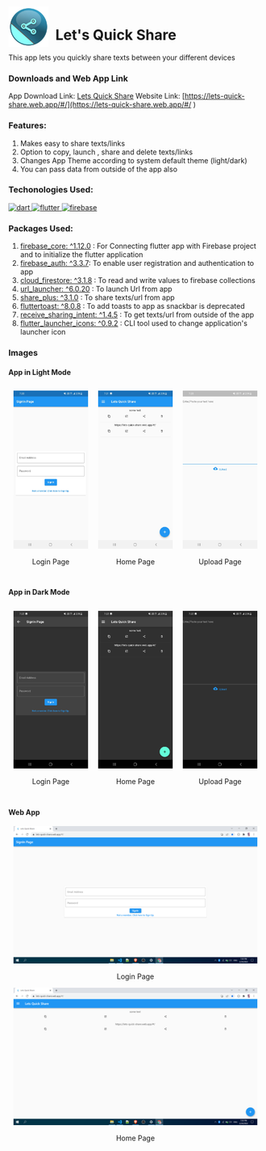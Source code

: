 <div style="display:flex"><img src="https://raw.githubusercontent.com/KiranBendkoli1/lets-quick-share/master/assets/shareicon.jpg" alt="icon"  height="80" /> 
<h1> &nbsp Let's Quick Share</h1>
</div>
This app lets you quickly share texts between your different devices
  
###  Downloads and Web App Link
  
App Download Link: [Lets Quick Share](https://drive.google.com/file/d/1w-SjyvBcJa5OJP40ioVn2zhJbnxFn6vc/view?usp=sharing )
Website Link: [https://lets-quick-share.web.app/#/](https://lets-quick-share.web.app/#/ )
  
###  Features:
  
1. Makes easy to share texts/links  
2. Option to copy, launch , share and delete texts/links
3. Changes App Theme according to system default theme (light/dark)
5. You can pass data from outside of the app also
  
###  Techonologies Used:
  
  
  
<p align="left"> <a href="https://dart.dev" target="_blank" rel="noreferrer"> <img src="https://www.vectorlogo.zone/logos/dartlang/dartlang-icon.svg" alt="dart" width="20" height="20"/> </a>
<a href="https://flutter.dev" target="_blank" rel="noreferrer"> <img src="https://www.vectorlogo.zone/logos/flutterio/flutterio-icon.svg" alt="flutter" width="20" height="20"/> </a>
 <a href="https://firebase.google.com/" target="_blank" rel="noreferrer"> <img src="https://www.vectorlogo.zone/logos/firebase/firebase-icon.svg" alt="firebase" width="20" height="20"/> </a> 
  
### Packages Used:
1. [firebase_core: ^1.12.0](https://pub.dev/packages/firebase_core ) : For Connecting flutter app with Firebase project and to initialize the flutter application
2. [firebase_auth: ^3.3.7](https://pub.dev/packages/firebase_auth ): To enable user registration and authentication to app
3. [cloud_firestore: ^3.1.8](https://pub.dev/packages/cloud_firestore ) : To read and write values to firebase collections
4. [url_launcher: ^6.0.20](https://pub.dev/packages/url_launcher ) : To launch Url from app
5. [share_plus: ^3.1.0](https://pub.dev/packages/share_plus ) : To share texts/url from app
6. [fluttertoast: ^8.0.8](https://pub.dev/packages/fluttertoast ) : To add toasts to app as snackbar is deprecated
7. [receive_sharing_intent: ^1.4.5](https://pub.dev/packages/receive_sharing_intent ) : To get texts/url from outside of the app 
8. [flutter_launcher_icons: ^0.9.2](https://pub.dev/packages/flutter_launcher_icons ) : CLI tool used to change application's launcher icon
  
### Images 
#### App in Light Mode
<div style="display:flex">
    <div style="margin:10px"><img src="https://raw.githubusercontent.com/KiranBendkoli1/lets-quick-share/master/assets/ll.jpg"/> <p align='center'>Login Page</p> </div>
    <div style="margin:10px"><img src="https://raw.githubusercontent.com/KiranBendkoli1/lets-quick-share/master/assets/hl.jpg"/> <p align='center'>Home Page</p> </div>
    <div style="margin:10px"><img src="https://raw.githubusercontent.com/KiranBendkoli1/lets-quick-share/master/assets/ul.jpg"/> <p align='center'>Upload Page</p> </div>
</div>
  
####  App in Dark Mode
  
<div style="display:flex">
    <div style="margin:10px"><img src="https://raw.githubusercontent.com/KiranBendkoli1/lets-quick-share/master/assets/ld.jpg"/> <p align='center'>Login Page</p> </div>
    <div style="margin:10px"><img src="https://raw.githubusercontent.com/KiranBendkoli1/lets-quick-share/master/assets/hd.jpg"/> <p align='center'>Home Page</p> </div>
    <div style="margin:10px"><img src="https://raw.githubusercontent.com/KiranBendkoli1/lets-quick-share/master/assets/ud.jpg"/> <p align='center'>Upload Page</p> </div>
</div>
  
####  Web App 
  
<div>
 <div style="margin:10px"><img src="https://raw.githubusercontent.com/KiranBendkoli1/lets-quick-share/master/assets/lw.png"/> <p align='center'>Login Page</p> </div>
  <div style="margin:10px"><img src="https://raw.githubusercontent.com/KiranBendkoli1/lets-quick-share/master/assets/hw.png"/> <p align='center'>Home Page</p> </div>
</div>
  
